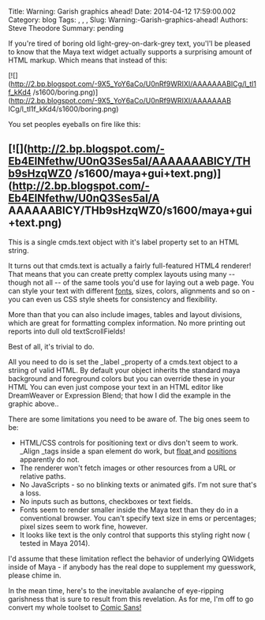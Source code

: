 Title: Warning: Garish graphics ahead!
Date: 2014-04-12 17:59:00.002
Category: blog
Tags: , , , 
Slug: Warning:-Garish-graphics-ahead!
Authors: Steve Theodore
Summary: pending

If you're tired of boring old light-grey-on-dark-grey text, you'l'l be pleased
to know that the Maya text widget actually supports a surprising amount of
HTML markup. Which means that instead of this:  
  

[![](http://2.bp.blogspot.com/-9X5_YoY6aCo/U0nRf9WRIXI/AAAAAAABICg/l_tl1f_kKd4
/s1600/boring.png)](http://2.bp.blogspot.com/-9X5_YoY6aCo/U0nRf9WRIXI/AAAAAAAB
ICg/l_tl1f_kKd4/s1600/boring.png)

  
  
You set peoples eyeballs on fire like this:  
  
[![](http://2.bp.blogspot.com/-Eb4ElNfethw/U0nQ3Ses5aI/AAAAAAABICY/THb9sHzqWZ0
/s1600/maya+gui+text.png)](http://2.bp.blogspot.com/-Eb4ElNfethw/U0nQ3Ses5aI/A
AAAAAABICY/THb9sHzqWZ0/s1600/maya+gui+text.png)  
---  
This is a single cmds.text object  with it's  label property set to an HTML
string.  
  
  
It turns out that cmds.text is actually a fairly full-featured HTML4 renderer!
That means that you can create pretty complex layouts using many -- though not
all -- of the same tools you'd use for laying out a web page.  You can style
your text with different [fonts](http://www.w3schools.com/css/css_font.asp),
sizes, colors, alignments and so on - you can even us CSS style sheets for
consistency and flexibility.  
  
More than that you can also include images, tables and layout divisions, which
are great for formatting complex information.  No more printing out reports
into dull old textScrollFields!  
  
Best of all, it's trivial to do.  
  
All you need to do is set the _label _property of a cmds.text object to a
striing of valid HTML. By default your object inherits the standard maya
background and foreground colors but you can override these in your HTML  You
can even just compose your text in an HTML editor like DreamWeaver or
Expression Blend; that how I did the example in the graphic above..  
  
There are some limitations you need to be aware of.  The big ones seem to be:  
  

  * HTML/CSS controls for positioning text or divs don't seem to work. _Align _tags inside a span element do work, but [float ](http://www.w3schools.com/cssref/pr_class_float.asp)and [positions](http://www.w3schools.com/css/css_positioning.asp) apparently do not.
  * The renderer won't fetch images or other resources from a URL or relative paths.
  * No JavaScripts - so no blinking texts or animated gifs.  I'm not sure that's a loss.
  * No inputs such as buttons, checkboxes or text fields.
  * Fonts seem to render smaller inside the Maya text than they do in a conventional browser. You can't specify text size in ems or percentages; pixel sizes seem to work fine, however.
  * It looks like text is the only control that supports this styling right now ( tested in Maya 2014).

I'd assume that these limitation reflect the behavior of underlying QWidgets
inside of Maya - if anybody has the real dope to supplement my guesswork,
please chime in.  

  

In the mean time, here's to the inevitable avalanche of eye-ripping garishness
that is sure to result from this revelation. As for me, I'm off to go convert
my whole toolset to [Comic Sans!](http://bancomicsans.com/main/)

  

  

  


